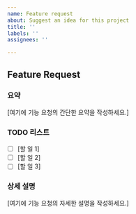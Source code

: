 ```yaml
---
name: Feature request
about: Suggest an idea for this project
title: ''
labels: ''
assignees: ''

---
```


## Feature Request

### 요약
[여기에 기능 요청의 간단한 요약을 작성하세요.]

### TODO 리스트
- [ ] [할 일 1]
- [ ] [할 일 2]
- [ ] [할 일 3]

### 상세 설명
[여기에 기능 요청의 자세한 설명을 작성하세요.]
